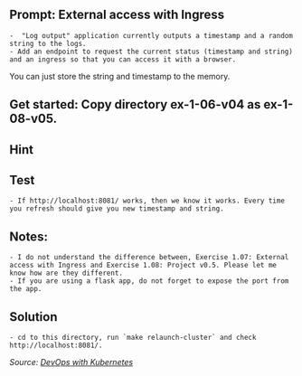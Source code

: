
## Prompt: External access with Ingress
    -  "Log output" application currently outputs a timestamp and a random string to the logs.
    - Add an endpoint to request the current status (timestamp and string) and an ingress so that you can access it with a browser.

You can just store the string and timestamp to the memory.
## Get started: Copy directory ex-1-06-v04 as ex-1-08-v05.
## Hint

## Test
    - If http://localhost:8081/ works, then we know it works. Every time you refresh should give you new timestamp and string.

## Notes:
    - I do not understand the difference between, Exercise 1.07: External access with Ingress and Exercise 1.08: Project v0.5. Please let me know how are they different.
    - If you are using a flask app, do not forget to expose the port from the app.

## Solution
    - cd to this directory, run `make relaunch-cluster` and check http://localhost:8081/.

<i>Source: [DevOps with Kubernetes](https://devopswithkubernetes.com/part-1/3-introduction-to-networking)</i>